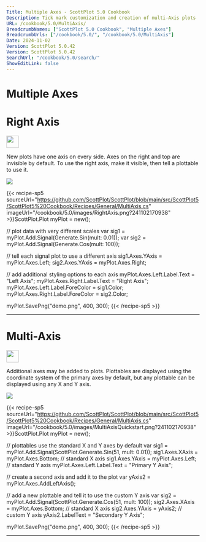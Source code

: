 ```yaml
---
Title: Multiple Axes - ScottPlot 5.0 Cookbook
Description: Tick mark customization and creation of multi-Axis plots
URL: /cookbook/5.0/MultiAxis/
BreadcrumbNames: ["ScottPlot 5.0 Cookbook", "Multiple Axes"]
BreadcrumbUrls: ["/cookbook/5.0/", "/cookbook/5.0/MultiAxis"]
Date: 2024-11-02
Version: ScottPlot 5.0.42
Version: ScottPlot 5.0.42
SearchUrl: "/cookbook/5.0/search/"
ShowEditLink: false
---
```


<h1>Multiple Axes</h1>


<div class='d-flex align-items-center mt-5'>
<h1 class='me-2 text-dark my-0 border-0'>Right Axis</h1>
<a href='/cookbook/5.0/MultiAxis/RightAxis' target='_blank'>
<img src='/images/icons/new-window.svg' style='height: 2rem;' class='new-window-icon'>
</a>
</div>

New plots have one axis on every side. Axes on the right and top are invisible by default. To use the right axis, make it visible, then tell a plottable to use it. 

[![](/cookbook/5.0/images/RightAxis.png?241102170938)](/cookbook/5.0/images/RightAxis.png?241102170938)

{{< recipe-sp5 sourceUrl="https://github.com/ScottPlot/ScottPlot/blob/main/src/ScottPlot5/ScottPlot5%20Cookbook/Recipes/General/MultiAxis.cs" imageUrl="/cookbook/5.0/images/RightAxis.png?241102170938" >}}ScottPlot.Plot myPlot = new();

// plot data with very different scales
var sig1 = myPlot.Add.Signal(Generate.Sin(mult: 0.01));
var sig2 = myPlot.Add.Signal(Generate.Cos(mult: 100));

// tell each signal plot to use a different axis
sig1.Axes.YAxis = myPlot.Axes.Left;
sig2.Axes.YAxis = myPlot.Axes.Right;

// add additional styling options to each axis
myPlot.Axes.Left.Label.Text = "Left Axis";
myPlot.Axes.Right.Label.Text = "Right Axis";
myPlot.Axes.Left.Label.ForeColor = sig1.Color;
myPlot.Axes.Right.Label.ForeColor = sig2.Color;

myPlot.SavePng("demo.png", 400, 300);
{{< /recipe-sp5 >}}

<hr class='my-5 invisible'>



<div class='d-flex align-items-center mt-5'>
<h1 class='me-2 text-dark my-0 border-0'>Multi-Axis</h1>
<a href='/cookbook/5.0/MultiAxis/MultiAxisQuickstart' target='_blank'>
<img src='/images/icons/new-window.svg' style='height: 2rem;' class='new-window-icon'>
</a>
</div>

Additional axes may be added to plots. Plottables are displayed using the coordinate system of the primary axes by default, but any plottable can be displayed using any X and Y axis.

[![](/cookbook/5.0/images/MultiAxisQuickstart.png?241102170938)](/cookbook/5.0/images/MultiAxisQuickstart.png?241102170938)

{{< recipe-sp5 sourceUrl="https://github.com/ScottPlot/ScottPlot/blob/main/src/ScottPlot5/ScottPlot5%20Cookbook/Recipes/General/MultiAxis.cs" imageUrl="/cookbook/5.0/images/MultiAxisQuickstart.png?241102170938" >}}ScottPlot.Plot myPlot = new();

// plottables use the standard X and Y axes by default
var sig1 = myPlot.Add.Signal(ScottPlot.Generate.Sin(51, mult: 0.01));
sig1.Axes.XAxis = myPlot.Axes.Bottom; // standard X axis
sig1.Axes.YAxis = myPlot.Axes.Left; // standard Y axis
myPlot.Axes.Left.Label.Text = "Primary Y Axis";

// create a second axis and add it to the plot
var yAxis2 = myPlot.Axes.AddLeftAxis();

// add a new plottable and tell it to use the custom Y axis
var sig2 = myPlot.Add.Signal(ScottPlot.Generate.Cos(51, mult: 100));
sig2.Axes.XAxis = myPlot.Axes.Bottom; // standard X axis
sig2.Axes.YAxis = yAxis2; // custom Y axis
yAxis2.LabelText = "Secondary Y Axis";

myPlot.SavePng("demo.png", 400, 300);
{{< /recipe-sp5 >}}

<hr class='my-5 invisible'>


